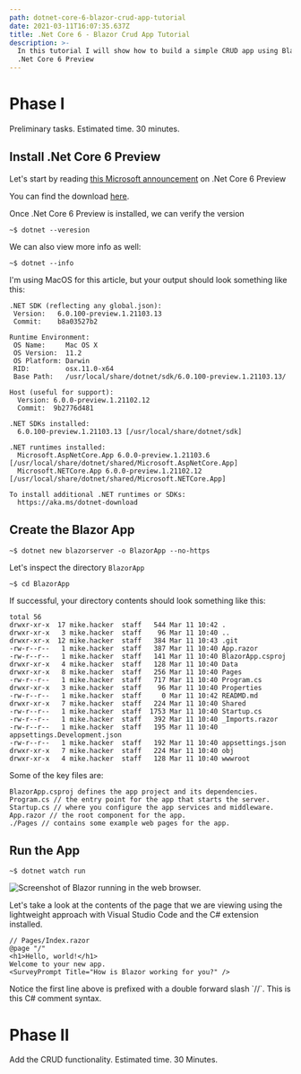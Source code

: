 ```yaml
---
path: dotnet-core-6-blazor-crud-app-tutorial
date: 2021-03-11T16:07:35.637Z
title: .Net Core 6 - Blazor Crud App Tutorial
description: >-
  In this tutorial I will show how to build a simple CRUD app using Blazor and
  .Net Core 6 Preview
---
```

# Phase I

Preliminary tasks. Estimated time. 30 minutes.

## Install .Net Core 6 Preview

Let's start by reading [this Microsoft announcement](https://devblogs.microsoft.com/dotnet/announcing-net-6-preview-1/) on .Net Core 6 Preview

You can find the download [here](https://dotnet.microsoft.com/download/dotnet/6.0).

Once .Net Core 6 Preview is installed, we can verify the version

```
~$ dotnet --veresion
```

We can also view more info as well:

```
~$ dotnet --info
```

I'm using MacOS for this article, but your output should look something like this:

```
.NET SDK (reflecting any global.json):
 Version:   6.0.100-preview.1.21103.13
 Commit:    b8a03527b2

Runtime Environment:
 OS Name:     Mac OS X
 OS Version:  11.2
 OS Platform: Darwin
 RID:         osx.11.0-x64
 Base Path:   /usr/local/share/dotnet/sdk/6.0.100-preview.1.21103.13/

Host (useful for support):
  Version: 6.0.0-preview.1.21102.12
  Commit:  9b2776d481

.NET SDKs installed:
  6.0.100-preview.1.21103.13 [/usr/local/share/dotnet/sdk]

.NET runtimes installed:
  Microsoft.AspNetCore.App 6.0.0-preview.1.21103.6 [/usr/local/share/dotnet/shared/Microsoft.AspNetCore.App]
  Microsoft.NETCore.App 6.0.0-preview.1.21102.12 [/usr/local/share/dotnet/shared/Microsoft.NETCore.App]

To install additional .NET runtimes or SDKs:
  https://aka.ms/dotnet-download
```

## Create the Blazor App

```
~$ dotnet new blazorserver -o BlazorApp --no-https
```

Let's inspect the directory `BlazorApp`

```
~$ cd BlazorApp
```

If successful, your directory contents should look something like this:

```
total 56
drwxr-xr-x  17 mike.hacker  staff   544 Mar 11 10:42 .
drwxr-xr-x   3 mike.hacker  staff    96 Mar 11 10:40 ..
drwxr-xr-x  12 mike.hacker  staff   384 Mar 11 10:43 .git
-rw-r--r--   1 mike.hacker  staff   387 Mar 11 10:40 App.razor
-rw-r--r--   1 mike.hacker  staff   141 Mar 11 10:40 BlazorApp.csproj
drwxr-xr-x   4 mike.hacker  staff   128 Mar 11 10:40 Data
drwxr-xr-x   8 mike.hacker  staff   256 Mar 11 10:40 Pages
-rw-r--r--   1 mike.hacker  staff   717 Mar 11 10:40 Program.cs
drwxr-xr-x   3 mike.hacker  staff    96 Mar 11 10:40 Properties
-rw-r--r--   1 mike.hacker  staff     0 Mar 11 10:42 READMD.md
drwxr-xr-x   7 mike.hacker  staff   224 Mar 11 10:40 Shared
-rw-r--r--   1 mike.hacker  staff  1753 Mar 11 10:40 Startup.cs
-rw-r--r--   1 mike.hacker  staff   392 Mar 11 10:40 _Imports.razor
-rw-r--r--   1 mike.hacker  staff   195 Mar 11 10:40 appsettings.Development.json
-rw-r--r--   1 mike.hacker  staff   192 Mar 11 10:40 appsettings.json
drwxr-xr-x   7 mike.hacker  staff   224 Mar 11 10:40 obj
drwxr-xr-x   4 mike.hacker  staff   128 Mar 11 10:40 wwwroot
```

Some of the key files are:

```
BlazorApp.csproj defines the app project and its dependencies.
Program.cs // the entry point for the app that starts the server.
Startup.cs // where you configure the app services and middleware.
App.razor // the root component for the app.
./Pages // contains some example web pages for the app.
```

## Run the App

```
~$ dotnet watch run
```

![Screenshot of Blazor running in the web browser.](https://res.cloudinary.com/desertsofcacti/image/upload/c_scale,h_340,w_640/v1615483023/Bannana%20for%20Scale/screenshot-blazor-tutorial-run_by4r9b.png "Initial Blazor Run")

Let's take a look at the contents of the page that we are viewing using the lightweight approach with Visual Studio Code and the C# extension installed.

```
// Pages/Index.razor
@page "/"
<h1>Hello, world!</h1>
Welcome to your new app.
<SurveyPrompt Title="How is Blazor working for you?" />
```

Notice the first line above is prefixed with a double forward slash \`//\`. This is this C# comment syntax.

# Phase II

Add the CRUD functionality. Estimated time. 30 Minutes.
